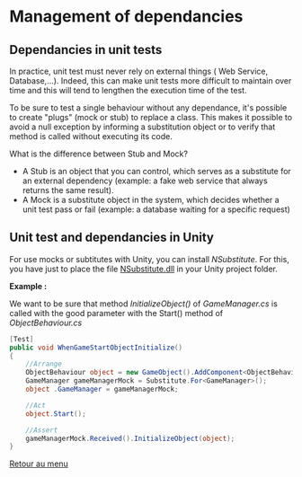 ﻿# Management of dependancies

## Dependancies in unit tests

In practice, unit test must never rely on external things ( Web Service, Database,...).
Indeed, this can make unit tests more difficult to maintain over time and this will tend to lengthen the execution time of the test.

To be sure to test a single behaviour without any dependance, it's possible to create "plugs" (mock or stub) to replace a class.
This makes it possible to avoid a null exception by informing a substitution object or to verify that method is called without executing its code.

What is the difference between Stub and Mock?

- A Stub is an object that you can control, which serves as a substitute for an external dependency (example: a fake web service that always returns the same result).
- A Mock is a substitute object in the system, which decides whether a unit test pass or fail (example: a database waiting for a specific request)

## Unit test and dependancies in Unity

For use mocks or subtitutes with Unity, you can install *NSubstitute*. For this, you have just to place the file [NSubstitute.dll](https://github.com/jaayap/Unity_Best_Practices/tree/master/NSubstitute/dll) in your Unity project folder.

**Example :**

We want to be sure that method *InitializeObject()* of *GameManager.cs* is called with the good parameter with the Start() method of *ObjectBehaviour.cs*
 
```cs
[Test]
public void WhenGameStartObjectInitialize()
{
    //Arrange
    ObjectBehaviour object = new GameObject().AddComponent<ObjectBehaviour>();
    GameManager gameManagerMock = Substitute.For<GameManager>();
    object .GameManager = gameManagerMock;

    //Act
    object.Start();

    //Assert
    gameManagerMock.Received().InitializeObject(object);
}
```

[Retour au menu](Summary.md)
